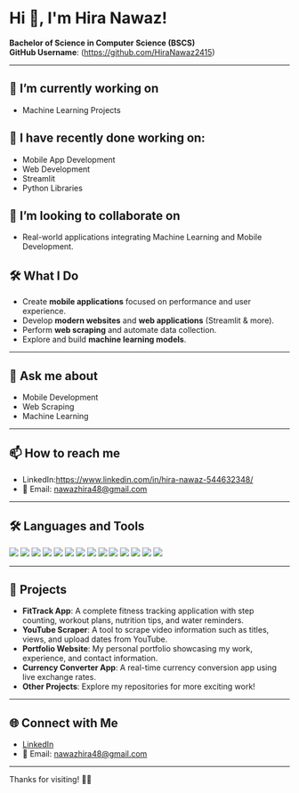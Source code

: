 # Hi 👋, I'm Hira Nawaz!

**Bachelor of Science in Computer Science (BSCS)**  
**GitHub Username**: (https://github.com/HiraNawaz2415) <!-- (Update this link with your real GitHub username) -->

---

## 🔭 I’m currently working on
- Machine Learning Projects

## 🔭 I have recently done working on:
- Mobile App Development
- Web Development
- Streamlit
- Python Libraries

## 🤝 I’m looking to collaborate on
- Real-world applications integrating Machine Learning and Mobile Development.

## 🛠️ What I Do
- Create **mobile applications** focused on performance and user experience.
- Develop **modern websites** and **web applications** (Streamlit & more).
- Perform **web scraping** and automate data collection.
- Explore and build **machine learning models**.

---

## 💬 Ask me about
- Mobile Development
- Web Scraping
- Machine Learning

---

## 📫 How to reach me
- LinkedIn:https://www.linkedin.com/in/hira-nawaz-544632348/
- 📧 Email: nawazhira48@gmail.com

---

## 🛠️ Languages and Tools

<p>
  <img src="https://img.shields.io/badge/Java-007396?style=flat-square&logo=java&logoColor=white" />
  <img src="https://img.shields.io/badge/C-00599C?style=flat-square&logo=c&logoColor=white" />
  <img src="https://img.shields.io/badge/C++-00599C?style=flat-square&logo=cplusplus&logoColor=white" />
  <img src="https://img.shields.io/badge/Python-3776AB?style=flat-square&logo=python&logoColor=white" />
  <img src="https://img.shields.io/badge/JavaScript-F7DF1E?style=flat-square&logo=javascript&logoColor=black" />
  <img src="https://img.shields.io/badge/HTML5-E34F26?style=flat-square&logo=html5&logoColor=white" />
  <img src="https://img.shields.io/badge/CSS3-1572B6?style=flat-square&logo=css3&logoColor=white" />
  <img src="https://img.shields.io/badge/Android%20Studio-3DDC84?style=flat-square&logo=androidstudio&logoColor=white" />
  <img src="https://img.shields.io/badge/React.js-61DAFB?style=flat-square&logo=react&logoColor=black" />
  <img src="https://img.shields.io/badge/Firebase-FFCA28?style=flat-square&logo=firebase&logoColor=black" />
  <img src="https://img.shields.io/badge/SQLite-003B57?style=flat-square&logo=sqlite&logoColor=white" />
  <img src="https://img.shields.io/badge/MySQL-4479A1?style=flat-square&logo=mysql&logoColor=white" />
  <img src="https://img.shields.io/badge/Git-F05032?style=flat-square&logo=git&logoColor=white" />
  <img src="https://img.shields.io/badge/GitHub-181717?style=flat-square&logo=github&logoColor=white" />
</p>

---

## 📂 Projects

- **FitTrack App**: A complete fitness tracking application with step counting, workout plans, nutrition tips, and water reminders.
- **YouTube Scraper**: A tool to scrape video information such as titles, views, and upload dates from YouTube.
- **Portfolio Website**: My personal portfolio showcasing my work, experience, and contact information.
- **Currency Converter App**: A real-time currency conversion app using live exchange rates.
- **Other Projects**: Explore my repositories for more exciting work!

---

## 🌐 Connect with Me

- [LinkedIn](https://www.linkedin.com/in/your-linkedin-id)
- 📧 Email: nawazhira48@gmail.com

---

Thanks for visiting! 🚀✨
